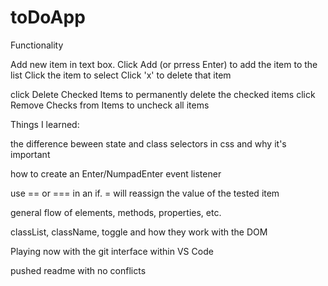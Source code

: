 # toDoApp

Functionality

Add new item in text box. Click Add (or prress Enter) to add the item to the list
Click the item to select
Click 'x' to delete that item

click Delete Checked Items to permanently delete the checked items
click Remove Checks from Items to uncheck all items

Things I learned:

the difference beween state and class selectors in css and why it's important

how to create an Enter/NumpadEnter event listener 

use == or === in an if. = will reassign the value of the tested item

general flow of elements, methods, properties, etc.

classList, className, toggle and how they work with the DOM

Playing now with the git interface within VS Code

pushed readme with no conflicts



